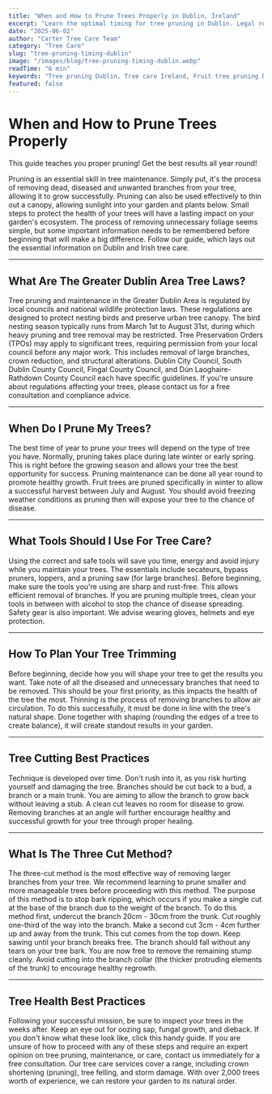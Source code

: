 ```yaml
---
title: "When and How to Prune Trees Properly in Dublin, Ireland"
excerpt: "Learn the optimal timing for tree pruning in Dublin. Legal regulations, winter pruning vs. summer pruning, and a practical tree pruning calendar for the whole year."
date: "2025-06-02"
author: "Carter Tree Care Team"
category: "Tree Care"
slug: "tree-pruning-timing-dublin"
image: "/images/blog/tree-pruning-timing-dublin.webp"
readTime: "6 min"
keywords: "Tree pruning Dublin, Tree care Ireland, Fruit tree pruning Dublin, Tree cutting Dublin, Tree pruning timing, Winter pruning, Summer pruning"
featured: false
---
```


# When and How to Prune Trees Properly

This guide teaches you proper pruning! Get the best results all year round!

Pruning is an essential skill in tree maintenance. Simply put, it's the process of removing dead, diseased and unwanted branches from your tree, allowing it to grow successfully. Pruning can also be used effectively to thin out a canopy, allowing sunlight into your garden and plants below. Small steps to protect the health of your trees will have a lasting impact on your garden's ecosystem. The process of removing unnecessary foliage seems simple, but some important information needs to be remembered before beginning that will make a big difference. Follow our guide, which lays out the essential information on Dublin and Irish tree care.

---

## What Are The Greater Dublin Area Tree Laws?

Tree pruning and maintenance in the Greater Dublin Area is regulated by local councils and national wildlife protection laws. These regulations are designed to protect nesting birds and preserve urban tree canopy. The bird nesting season typically runs from March 1st to August 31st, during which heavy pruning and tree removal may be restricted. Tree Preservation Orders (TPOs) may apply to significant trees, requiring permission from your local council before any major work. This includes removal of large branches, crown reduction, and structural alterations. Dublin City Council, South Dublin County Council, Fingal County Council, and Dún Laoghaire-Rathdown County Council each have specific guidelines. If you're unsure about regulations affecting your trees, please contact us for a free consultation and compliance advice.

---

## When Do I Prune My Trees?

The best time of year to prune your trees will depend on the type of tree you have. Normally, pruning takes place during late winter or early spring. This is right before the growing season and allows your tree the best opportunity for success. Pruning maintenance can be done all year round to promote healthy growth. Fruit trees are pruned specifically in winter to allow a successful harvest between July and August. You should avoid freezing weather conditions as pruning then will expose your tree to the chance of disease.

---

## What Tools Should I Use For Tree Care?

Using the correct and safe tools will save you time, energy and avoid injury while you maintain your trees. The essentials include secateurs, bypass pruners, loppers, and a pruning saw (for large branches). Before beginning, make sure the tools you're using are sharp and rust-free. This allows efficient removal of branches. If you are pruning multiple trees, clean your tools in between with alcohol to stop the chance of disease spreading. Safety gear is also important. We advise wearing gloves, helmets and eye protection.

---

## How To Plan Your Tree Trimming

Before beginning, decide how you will shape your tree to get the results you want. Take note of all the diseased and unnecessary branches that need to be removed. This should be your first priority, as this impacts the health of the tree the most. Thinning is the process of removing branches to allow air circulation. To do this successfully, it must be done in line with the tree's natural shape. Done together with shaping (rounding the edges of a tree to create balance), it will create standout results in your garden.

---

## Tree Cutting Best Practices

Technique is developed over time. Don't rush into it, as you risk hurting yourself and damaging the tree. Branches should be cut back to a bud, a branch or a main trunk. You are aiming to allow the branch to grow back without leaving a stub. A clean cut leaves no room for disease to grow. Removing branches at an angle will further encourage healthy and successful growth for your tree through proper healing.

---

## What Is The Three Cut Method?

The three-cut method is the most effective way of removing larger branches from your tree. We recommend learning to prune smaller and more manageable trees before proceeding with this method. The purpose of this method is to stop bark ripping, which occurs if you make a single cut at the base of the branch due to the weight of the branch. To do this method first, undercut the branch 20cm - 30cm from the trunk. Cut roughly one-third of the way into the branch. Make a second cut 3cm - 4cm further up and away from the trunk. This cut comes from the top down. Keep sawing until your branch breaks free. The branch should fall without any tears on your tree bark. You are now free to remove the remaining stump cleanly. Avoid cutting into the branch collar (the thicker protruding elements of the trunk) to encourage healthy regrowth.

---

## Tree Health Best Practices

Following your successful mission, be sure to inspect your trees in the weeks after. Keep an eye out for oozing sap, fungal growth, and dieback. If you don't know what these look like, click this handy guide. If you are unsure of how to proceed with any of these steps and require an expert opinion on tree pruning, maintenance, or care, contact us immediately for a free consultation. Our tree care services cover a range, including crown shortening (pruning), tree felling, and storm damage. With over 2,000 trees worth of experience, we can restore your garden to its natural order.
